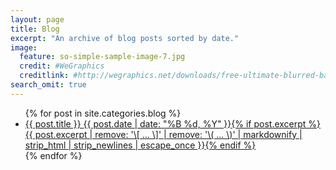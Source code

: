 ```yaml
---
layout: page
title: Blog
excerpt: "An archive of blog posts sorted by date."
image:
  feature: so-simple-sample-image-7.jpg
  credit: #WeGraphics
  creditlink: #http://wegraphics.net/downloads/free-ultimate-blurred-background-pack/
search_omit: true
---
```


<ul class="post-list">
{% for post in site.categories.blog %}
  <li><article><a href="{{ site.url }}{{ post.url }}">{{ post.title }} <span class="entry-date"><time datetime="{{ post.date | date_to_xmlschema }}">{{ post.date | date: "%B %d, %Y" }}</time></span>{% if post.excerpt %} <span class="excerpt">{{ post.excerpt | remove: '\[ ... \]' | remove: '\( ... \)' | markdownify | strip_html | strip_newlines | escape_once }}</span>{% endif %}</a></article></li>
{% endfor %}
</ul>
